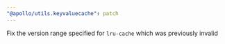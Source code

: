 ```yaml
---
"@apollo/utils.keyvaluecache": patch
---
```


Fix the version range specified for `lru-cache` which was previously invalid
